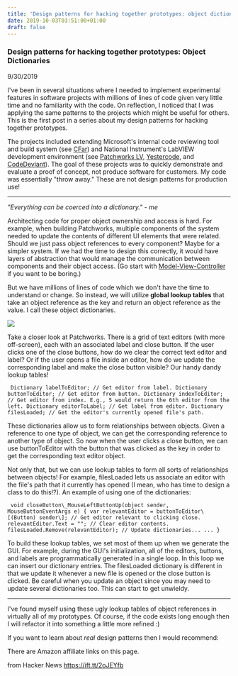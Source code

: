 ```yaml
---
title: 'Design patterns for hacking together prototypes: object dictionaries'
date: 2019-10-03T03:51:00+01:00
draft: false
---
```


### Design patterns for hacking together prototypes: Object Dictionaries

9/30/2019

I've been in several situations where I needed to implement experimental features in software projects with millions of lines of code given very little time and no familiarity with the code. On reflection, I noticed that I was applying the same patterns to the projects which might be useful for others. This is the first post in a series about my design patterns for hacking together prototypes.

The projects included extending Microsoft's internal code reviewing tool and build system (see [CFar](http://web.eecs.utk.edu/~azh/pubs/Henley2018CHI_CFar.pdf)) and National Instrument's LabVIEW development environment (see [Patchworks LV](http://web.eecs.utk.edu/~azh/pubs/Henley2017CHI_CodeEditors.pdf), [Yestercode](http://web.eecs.utk.edu/~azh/pubs/Henley2016VLHCC_Yestercode.pdf), and [CodeDeviant](http://web.eecs.utk.edu/~azh/pubs/Henley2018VLHCC_CodeDeviant.pdf)). The goal of these projects was to quickly demonstrate and evaluate a proof of concept, not produce software for customers. My code was essentially "throw away." These are not design patterns for production use!

* * *

_"Everything can be coerced into a dictionary." - me_

Architecting code for proper object ownership and access is hard. For example, when building Patchworks, multiple components of the system needed to update the contents of different UI elements that were related. Should we just pass object references to every component? Maybe for a simpler system. If we had the time to design this correctly, it would have layers of abstraction that would manage the communication between components and their object access. (Go start with [Model-View-Controller](https://en.wikipedia.org/wiki/Model%E2%80%93view%E2%80%93controller) if you want to be boring.)

But we have millions of lines of code which we don't have the time to understand or change. So instead, we will utilize **global lookup tables** that take an object reference as the key and return an object reference as the value. I call these object dictionaries.

![](http://web.eecs.utk.edu/~azh/blog/images/patchworks.png)

Take a closer look at Patchworks. There is a grid of text editors (with more off-screen), each with an associated label and close button. If the user clicks one of the close buttons, how do we clear the correct text editor and label? Or if the user opens a file inside an editor, how do we update the corresponding label and make the close button visible? Our handy dandy lookup tables!

```
 Dictionary labelToEditor; // Get editor from label. Dictionary buttonToEditor; // Get editor from button. Dictionary indexToEditor; // Get editor from index. E.g., 5 would return the 6th editor from the left. Dictionary editorToLabel; // Get label from editor. Dictionary filesLoaded; // Get the editor's currently opened file's path. 
```

These dictionaries allow us to form relationships between objects. Given a reference to one type of object, we can get the corresponding reference to another type of object. So now when the user clicks a close button, we can use buttonToEditor with the button that was clicked as the key in order to get the corresponding text editor object.

Not only that, but we can use lookup tables to form all sorts of relationships between objects! For example, filesLoaded lets us associate an editor with the file's path that it currently has opened (I mean, who has time to design a class to do this!?). An example of using one of the dictionaries:

```
 void closeButton\_MouseLeftButtonUp(object sender, MouseButtonEventArgs e) { var relevantEditor = buttonToEditor\[(Button) sender\]; // Get editor relevant to clicking close. relevantEditor.Text = ""; // Clear editor contents. filesLoaded.Remove(relevantEditor); // Update dictionaries... ... } 
```

To build these lookup tables, we set most of them up when we generate the GUI. For example, during the GUI's initialization, all of the editors, buttons, and labels are programmatically generated in a single loop. In this loop we can insert our dictionary entries. The filesLoaded dictionary is different in that we update it whenever a new file is opened or the close button is clicked. Be careful when you update an object since you may need to update several dictionaries too. This can start to get unwieldy.

* * *

I've found myself using these ugly lookup tables of object references in virtually all of my prototypes. Of course, if the code exists long enough then I will refactor it into something a little more refined :)

If you want to learn about _real_ design patterns then I would recommend:

There are Amazon affiliate links on this page.

  
  
from Hacker News https://ift.tt/2oJEYfb